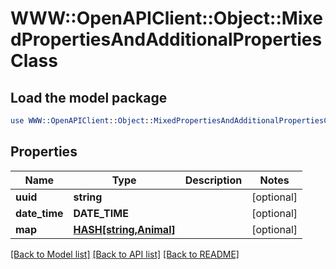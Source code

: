 # WWW::OpenAPIClient::Object::MixedPropertiesAndAdditionalPropertiesClass

## Load the model package
```perl
use WWW::OpenAPIClient::Object::MixedPropertiesAndAdditionalPropertiesClass;
```

## Properties
Name | Type | Description | Notes
------------ | ------------- | ------------- | -------------
**uuid** | **string** |  | [optional] 
**date_time** | **DATE_TIME** |  | [optional] 
**map** | [**HASH[string,Animal]**](Animal.md) |  | [optional] 

[[Back to Model list]](../README.md#documentation-for-models) [[Back to API list]](../README.md#documentation-for-api-endpoints) [[Back to README]](../README.md)


